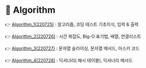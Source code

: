 # 📕 Algorithm

👉 [Algorithm_1(220725)](./Algorithm_220725.md) : 알고리즘, 코딩 테스트 기초지식, 입력 & 출력

👉 [Algorithm_2(220726)](./Algorithm_220726.md) : 시간 복잡도, Big-O 표기법, 배열, 연결리스트

👉 [Algorithm_3(220727)](./Algorithm_220727.md) : 문자열 슬라이싱, 문자열 메서드, 아스키 코드

👉 [Algorithm_4(220728)](./Algorithm_220728.md) : 딕셔너리( 해시 테이블), 딕셔너리 메서드
